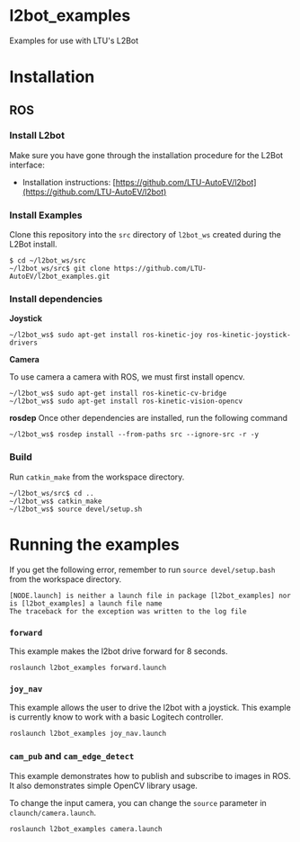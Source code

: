 # l2bot_examples

Examples for use with LTU's L2Bot



# Installation


## ROS


### Install L2bot

Make sure you have gone through the installation procedure for the L2Bot interface:


  - Installation instructions: [https://github.com/LTU-AutoEV/l2bot](https://github.com/LTU-AutoEV/l2bot)


### Install Examples

Clone this repository into the `src` directory of `l2bot_ws` created during the L2Bot install.

```
$ cd ~/l2bot_ws/src
~/l2bot_ws/src$ git clone https://github.com/LTU-AutoEV/l2bot_examples.git
```


### Install dependencies

**Joystick**
```
~/l2bot_ws$ sudo apt-get install ros-kinetic-joy ros-kinetic-joystick-drivers
```

**Camera**

To use camera a camera with ROS, we must first install opencv.

```
~/l2bot_ws$ sudo apt-get install ros-kinetic-cv-bridge
~/l2bot_ws$ sudo apt-get install ros-kinetic-vision-opencv
```

**rosdep**
Once other dependencies are installed, run the following command

```
~/l2bot_ws$ rosdep install --from-paths src --ignore-src -r -y
```

### Build

Run `catkin_make` from the workspace directory.

```
~/l2bot_ws/src$ cd ..
~/l2bot_ws$ catkin_make
~/l2bot_ws$ source devel/setup.sh
```


# Running the examples

If you get the following error, remember to run `source devel/setup.bash` from the workspace directory.

```
[NODE.launch] is neither a launch file in package [l2bot_examples] nor is [l2bot_examples] a launch file name
The traceback for the exception was written to the log file

```

### `forward`


This example makes the l2bot drive forward for 8 seconds.

```
roslaunch l2bot_examples forward.launch
```

### `joy_nav`

This example allows the user to drive the l2bot with a joystick. This example is currently know to work with a basic Logitech controller.

```
roslaunch l2bot_examples joy_nav.launch
```

### `cam_pub` and `cam_edge_detect`

This example demonstrates how to publish and subscribe to images in ROS.
It also demonstrates simple OpenCV library usage.

To change the input camera, you can change the `source` parameter in `claunch/camera.launch`.

```
roslaunch l2bot_examples camera.launch
``````
